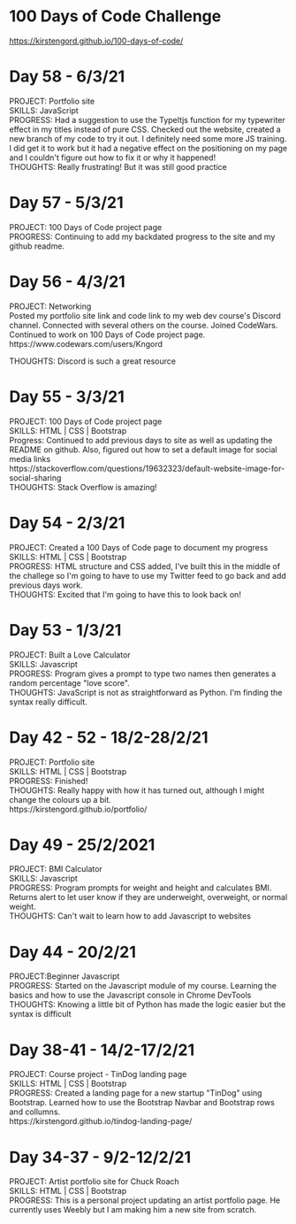 # 100 Days of Code Challenge<br>
https://kirstengord.github.io/100-days-of-code/

<h1>Day 58 - 6/3/21</h1>
<p>PROJECT: Portfolio site</br>
  SKILLS: JavaScript</br>
  PROGRESS: Had a suggestion to use the TypeItjs function for my typewriter effect in my titles instead of pure CSS. Checked out the website, created a new     branch of my code to try it out. I definitely need some more JS training. I did get it to work but it had a negative effect on the positioning on my page and I   couldn't figure out how to fix it or why it happened!</br>
  THOUGHTS: Really frustrating! But it was still good practice</p>

<h1>Day 57 - 5/3/21</h1>
<p>PROJECT: 100 Days of Code project page</br>
  PROGRESS: Continuing to add my backdated progress to the site and my github readme.</p>

<h1>Day 56 - 4/3/21</h1>
<p>PROJECT: Networking</br>
  Posted my portfolio site link and code link to my web dev course's Discord channel. Connected with several others on the course. Joined CodeWars. Continued to       work on 100 Days of Code project page.</br>
  https://www.codewars.com/users/Kngord</p>
  THOUGHTS: Discord is such a great resource

<h1>Day 55 - 3/3/21</h1>
<p>PROJECT: 100 Days of Code project page</br>
  SKILLS: HTML | CSS | Bootstrap</br>
  Progress: Continued to add previous days to site as well as updating the README on github. Also, figured out how to set a default image for social media links</br>
  https://stackoverflow.com/questions/19632323/default-website-image-for-social-sharing</br>
  THOUGHTS: Stack Overflow is amazing!<p>
  
<h1>Day 54 - 2/3/21</h1>
<p>PROJECT: Created a 100 Days of Code page to document my progress</br>
SKILLS: HTML | CSS | Bootstrap</br>
PROGRESS: HTML structure and CSS added, I've built this in the middle of the challege so I'm going to have to use my Twitter feed to go back and add previous days work.</br>
THOUGHTS: Excited that I'm going to have this to look back on!</p>

<h1>Day 53 - 1/3/21</h1>
<p>PROJECT: Built a Love Calculator</br>
  SKILLS: Javascript</br>
  PROGRESS: Program gives a prompt to type two names then generates a random percentage "love score".</br>
  THOUGHTS: JavaScript is not as straightforward as Python. I'm finding the syntax really difficult.</p>
  
<h1>Day 42 - 52 - 18/2-28/2/21</h1>
<p>PROJECT: Portfolio site</br>
  SKILLS: HTML | CSS | Bootstrap</br>
  PROGRESS: Finished!</br>
  THOUGHTS: Really happy with how it has turned out, although I might change the colours up a bit.</br>
  https://kirstengord.github.io/portfolio/</p>
  
<h1>Day 49 - 25/2/2021</h1>
<p>PROJECT: BMI Calculator</br>
  SKILLS: Javascript</br>
  PROGRESS: Program prompts for weight and height and calculates BMI. Returns alert to let user know if they are underweight, overweight, or normal weight.</br>
  THOUGHTS: Can't wait to learn how to add Javascript to websites</p>
  
<h1>Day 44 - 20/2/21</h1>
<p>PROJECT:Beginner Javascript</br>
  PROGRESS: Started on the Javascript module of my course. Learning the basics and how to use the Javascript console in Chrome DevTools</br>
  THOUGHTS: Knowing a little bit of Python has made the logic easier but the syntax is difficult<p>
    
<h1>Day 38-41 - 14/2-17/2/21</h1>
<p>PROJECT: Course project - TinDog landing page</br>
  SKILLS: HTML | CSS | Bootstrap</br>
  PROGRESS: Created a landing page for a new startup "TinDog" using Bootstrap. Learned how to use the Bootstrap Navbar and Bootstrap rows and collumns.</br>
  https://kirstengord.github.io/tindog-landing-page/</p>  
  
<h1>Day 34-37 - 9/2-12/2/21</h1>
<p>PROJECT: Artist portfolio site for Chuck Roach</br>
  SKILLS: HTML | CSS | Bootstrap</br>
  PROGRESS: This is a personal project updating an artist portfolio page. He currently uses Weebly but I am making him a new site from scratch.</br>
